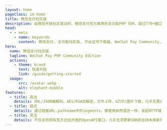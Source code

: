 ```yaml
---
layout: home
pageClass: im-home
title: 微信支付社区版
description: 由微信开放社区驱动的、微信支付官方推荐的全功能PHP SDK，超过770+接口示例代码，对称/非对称数据加解密、签名，XML/JSON数据请求，流式上传文件、下载账单，极小的footpoints带来极致开发体验。
head:
  - - meta
    - name: keywords
      content: 微信支付, 全功能社区版, 平台证书下载器, WeChat Pay Community, PHP SDK, APIv2, APIv3, AesGcm, RSA-OAEP, All-in-One
hero:
  name: 微信支付社区版
  tagline: WeChat Pay PHP Community Edition
  actions:
    - theme: brand
      text: 快速开始
      link: /guide/getting-started
  image:
      src: /avatar.webp
      alt: elephant-bubble
features:
  - title: 简洁
    details: XML/JSON编解码，AES/RSA加解密，文件上传，GZIP/图片下载，几乎无需过多编写代码。
  - title: 链式
    details: 通过链接URL.pathname中的segments，像使用自然语言一样，发起HTTP请求。
  - title: 灵活
    details: 不仅支持现有官方已经开放的OpenAPI接口，几乎无须更新SDK即支持未来新开放的接口。
---
```

